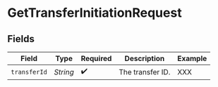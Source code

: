 # GetTransferInitiationRequest


## Fields

| Field              | Type               | Required           | Description        | Example            |
| ------------------ | ------------------ | ------------------ | ------------------ | ------------------ |
| `transferId`       | *String*           | :heavy_check_mark: | The transfer ID.   | XXX                |